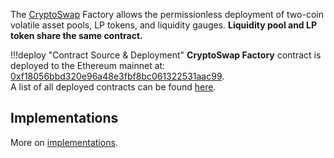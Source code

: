 The [CryptoSwap](../../stableswap-exchange/stableswap-ng/overview.md) Factory allows the permissionless deployment of two-coin volatile asset pools, LP tokens, and liquidity gauges. **Liquidity pool and LP token share the same contract.**

!!!deploy "Contract Source & Deployment"
    **CryptoSwap Factory** contract is deployed to the Ethereum mainnet at: [0xf18056bbd320e96a48e3fbf8bc061322531aac99](https://etherscan.io/address/0xf18056bbd320e96a48e3fbf8bc061322531aac99#code).  
    A list of all deployed contracts can be found [here](../references/deployed-contracts.md#pool-factory).


## **Implementations**

More on [implementations](./implementations.md).  